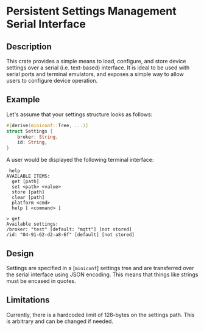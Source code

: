 # Persistent Settings Management Serial Interface

## Description
This crate provides a simple means to load, configure, and store device settings over a serial
(i.e. text-based) interface. It is ideal to be used with serial ports and terminal emulators,
and exposes a simple way to allow users to configure device operation.

## Example
Let's assume that your settings structure looks as follows:
```rust
#[derive(miniconf::Tree, ...)]
struct Settings {
    broker: String,
    id: String,
}
```

A user would be displayed the following terminal interface:
```
 help
AVAILABLE ITEMS:
  get [path]
  set <path> <value>
  store [path]
  clear [path]
  platform <cmd>
  help [ <command> ]

> get
Available settings:
/broker: "test" [default: "mqtt"] [not stored]
/id: "04-91-62-d2-a8-6f" [default] [not stored]
```

## Design
Settings are specified in a [`miniconf`] settings tree and are transferred over the
serial interface using JSON encoding. This means that things like strings must be encased in
quotes.

## Limitations
Currently, there is a hardcoded limit of 128-bytes on the settings path. This is arbitrary and
can be changed if needed.

